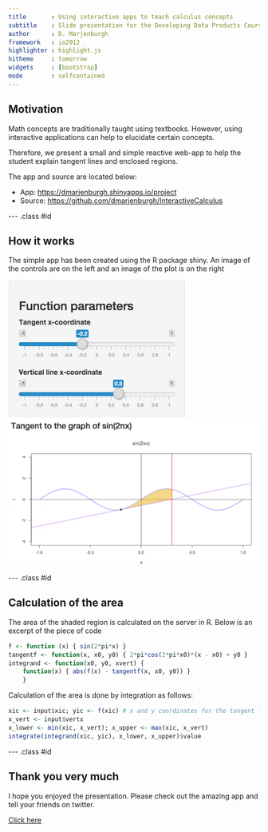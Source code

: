 ```yaml
---
title       : Using interactive apps to teach calculus concepts
subtitle    : Slide presentation for the Developing Data Products Course
author      : D. Marjenburgh
framework   : io2012
highlighter : highlight.js
hitheme     : tomorrow
widgets     : [bootstrap]
mode        : selfcontained
---
```


## Motivation

Math concepts are traditionally taught using textbooks. However, using interactive applications can
help to elucidate certain concepts.

Therefore, we present a small and simple reactive web-app to help the student explain tangent lines and
enclosed regions.

The app and source are located below:

- App: https://dmarjenburgh.shinyapps.io/project
- Source: https://github.com/dmarjenburgh/InteractiveCalculus

--- .class #id

## How it works
The simple app has been created using the R package shiny. An image of the controls are on the left and
an image of the plot is on the right

![controls](images/01.png)
![plot](images/02.png)

--- .class #id

## Calculation of the area
The area of the shaded region is calculated on the server in R. Below is an excerpt of the piece of code


```r
f <- function (x) { sin(2*pi*x) }
tangentf <- function(x, x0, y0) { 2*pi*cos(2*pi*x0)*(x - x0) + y0 }
integrand <- function(x0, y0, xvert) {
    function(x) { abs(f(x) - tangentf(x, x0, y0)) }
    }
```

Calculation of the area is done by integration as follows:

```r
xic <- input$xic; yic <- f(xic) # x and y coordinates for the tangent line
x_vert <- input$vertx
x_lower <- min(xic, x_vert); x_upper <- max(xic, x_vert)
integrate(integrand(xic, yic), x_lower, x_upper)$value       
```

--- .class #id

## Thank you very much

I hope you enjoyed the presentation. Please check out the amazing app and tell your friends on twitter.

[Click here](https://dmarjenburgh.shinyapps.io/project)
